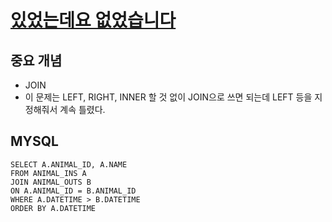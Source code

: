 # [있었는데요 없었습니다](https://programmers.co.kr/learn/courses/30/lessons/59043)

## 중요 개념
- JOIN
- 이 문제는 LEFT, RIGHT, INNER 할 것 없이 JOIN으로 쓰면 되는데 LEFT 등을 지정해줘서 계속 틀렸다.


## MYSQL
```
SELECT A.ANIMAL_ID, A.NAME
FROM ANIMAL_INS A
JOIN ANIMAL_OUTS B
ON A.ANIMAL_ID = B.ANIMAL_ID
WHERE A.DATETIME > B.DATETIME
ORDER BY A.DATETIME
```